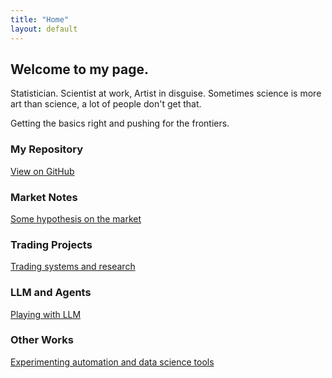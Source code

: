 ```yaml
---
title: "Home"
layout: default
---
```


<div class="hero">
  <h2> Welcome to my page. </h2>
  <p> Statistician. Scientist at work, Artist in disguise. Sometimes science is more art than science, a lot of people don't get that. </p>
  <p> Getting the basics right and pushing for the frontiers. </p>
</div>

<div class="grid">
  <div class="card">
    <h3>My Repository</h3>
    <p><a href="https://github.com/resyui/resyui.github.io">View on GitHub</a></p>
  </div>
  <div class="card">
    <h3>Market Notes</h3>
    <p><a href="/market-notes/">Some hypothesis on the market</a></p>
  </div>
  <div class="card">
    <h3>Trading Projects</h3>
    <p><a href="/algo-trading/">Trading systems and research</a></p>
  </div>
  <div class="card">
    <h3>LLM and Agents</h3>
    <p><a href="/LLM/">Playing with LLM</a></p>
  </div>
  <div class="card">
    <h3>Other Works</h3>
    <p><a href="/automation/">Experimenting automation and data science tools</a></p>
  </div>
</div>
